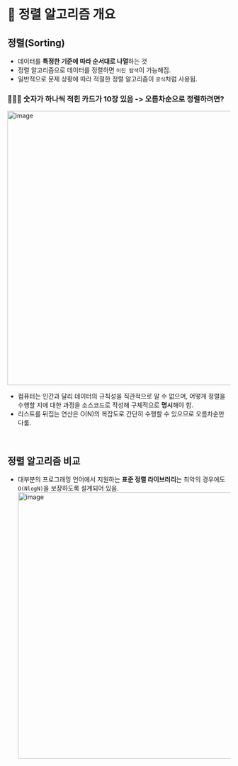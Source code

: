 # 💭 정렬 알고리즘 개요
## 정렬(Sorting)
- 데이터를 **특정한 기준에 따라 순서대로 나열**하는 것
- 정렬 알고리즘으로 데이터를 정렬하면 ```이진 탐색```이 가능해짐.
- 일반적으로 문제 상황에 따라 적절한 정렬 알고리즘이 ```공식```처럼 사용됨.

### 🙋🏻‍♀️ 숫자가 하나씩 적힌 카드가 10장 있음 -> 오름차순으로 정렬하려면?
  <img width="620" alt="image" src="https://github.com/hayannn/2L24-Algo-Study/assets/102213509/186b0cf6-8f70-434c-8d7d-8ccb2747fea2">

- 컴퓨터는 인간과 달리 데이터의 규칙성을 직관적으로 알 수 없으며, 어떻게 정렬을 수행할 지에 대한 과정을 소스코드로 작성해 구체적으로 **명시**해야 함.
- 리스트를 뒤집는 연산은 O(N)의 복잡도로 간단히 수행할 수 있으므로 오름차순만 다룸.


<br>

## 정렬 알고리즘 비교
- 대부분의 프로그래밍 언어에서 지원하는 **표준 정렬 라이브러리**는 최악의 경우에도 ```O(NlogN)```을 보장하도록 설계되어 있음.
  <img width="602" alt="image" src="https://github.com/hayannn/2L24-Algo-Study/assets/102213509/107abc2d-4185-4652-86a8-1b23bcec0dd1">
